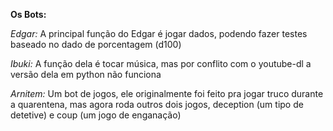 **Os Bots:**

*Edgar:*
A principal função do Edgar é jogar dados, podendo fazer testes baseado no dado de porcentagem (d100)

*Ibuki:*
A função dela é tocar música, mas por conflito com o youtube-dl a versão dela em python não funciona

*Arnitem:*
Um bot de jogos, ele originalmente foi feito pra jogar truco durante a quarentena, mas agora roda outros dois jogos, deception (um tipo de detetive) e coup (um jogo de enganação) 